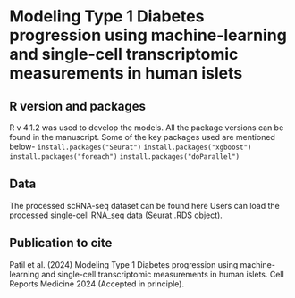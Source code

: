 # Modeling Type 1 Diabetes progression using machine-learning and single-cell transcriptomic measurements in human islets

## R version and packages
R v 4.1.2 was used to develop the models. All the package versions can be found in the manuscript.
Some of the key packages used are mentioned below- 
  ```install.packages("Seurat")```
  ```install.packages("xgboost")```
  ```install.packages("foreach")```
  ```install.packages("doParallel")```

## Data
The processed scRNA-seq dataset can be found here 
Users can load the processed single-cell RNA_seq data (Seurat .RDS object).




## Publication to cite
Patil et al. (2024)  Modeling Type 1 Diabetes progression using machine-learning and single-cell transcriptomic measurements in human islets. Cell Reports Medicine 2024 (Accepted in principle).
